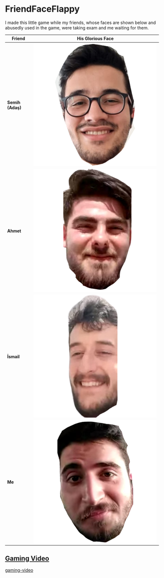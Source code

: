 # FriendFaceFlappy
I made this little game while my friends, whose faces are shown below and abusedly used in the game, were taking exam and me waiting for them. 

| Friend | His Glorious Face |
|---|---|
|**Semih (Adaş)**|![Adas-Face](lib/assets/images/semih_2_son.png)|
|**Ahmet**|![Ahmet-Face](lib/assets/images/ahmet_son.png)|
|**İsmail**|![İsmail-Face](lib/assets/images/ismail_son.png)|
|**Me**|![Me-Face](lib/assets/images/gercek_semih_son.png)|

## [Gaming Video](assets/README/gaming_video.mp4)
[gaming-video](assets/README/playing.gif)